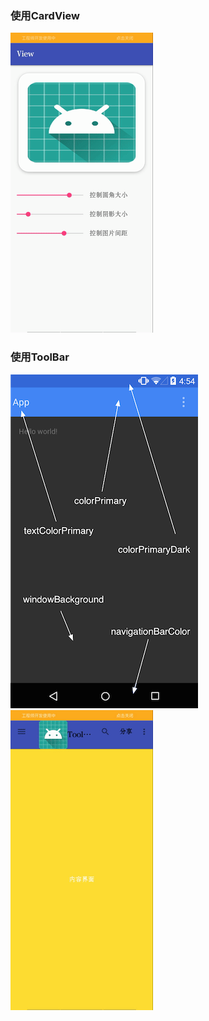 ### 使用CardView
![image](https://github.com/ningbaoqi/View/blob/master/gif/cardview.gif)
### 使用ToolBar
![image](https://github.com/ningbaoqi/View/blob/master/gif/ToolBar.png)
![image](https://github.com/ningbaoqi/View/blob/master/gif/toolbar.gif)